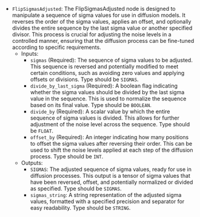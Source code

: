 - `FlipSigmasAdjusted`: The FlipSigmasAdjusted node is designed to manipulate a sequence of sigma values for use in diffusion models. It reverses the order of the sigma values, applies an offset, and optionally divides the entire sequence by the last sigma value or another specified divisor. This process is crucial for adjusting the noise levels in a controlled manner, ensuring that the diffusion process can be fine-tuned according to specific requirements.
    - Inputs:
        - `sigmas` (Required): The sequence of sigma values to be adjusted. This sequence is reversed and potentially modified to meet certain conditions, such as avoiding zero values and applying offsets or divisions. Type should be `SIGMAS`.
        - `divide_by_last_sigma` (Required): A boolean flag indicating whether the sigma values should be divided by the last sigma value in the sequence. This is used to normalize the sequence based on its final value. Type should be `BOOLEAN`.
        - `divide_by` (Required): A scalar value by which the entire sequence of sigma values is divided. This allows for further adjustment of the noise level across the sequence. Type should be `FLOAT`.
        - `offset_by` (Required): An integer indicating how many positions to offset the sigma values after reversing their order. This can be used to shift the noise levels applied at each step of the diffusion process. Type should be `INT`.
    - Outputs:
        - `SIGMAS`: The adjusted sequence of sigma values, ready for use in diffusion processes. This output is a tensor of sigma values that have been reversed, offset, and potentially normalized or divided as specified. Type should be `SIGMAS`.
        - `sigmas_string`: A string representation of the adjusted sigma values, formatted with a specified precision and separator for easy readability. Type should be `STRING`.
